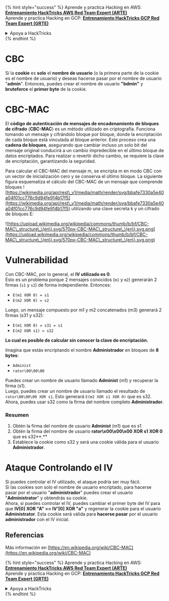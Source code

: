 {% hint style="success" %}
Aprende y practica Hacking en AWS:<img src="/.gitbook/assets/arte.png" alt="" data-size="line">[**Entrenamiento HackTricks AWS Red Team Expert (ARTE)**](https://training.hacktricks.xyz/courses/arte)<img src="/.gitbook/assets/arte.png" alt="" data-size="line">\
Aprende y practica Hacking en GCP: <img src="/.gitbook/assets/grte.png" alt="" data-size="line">[**Entrenamiento HackTricks GCP Red Team Expert (GRTE)**<img src="/.gitbook/assets/grte.png" alt="" data-size="line">](https://training.hacktricks.xyz/courses/grte)

<details>

<summary>Apoya a HackTricks</summary>

* ¡Revisa los [**planes de suscripción**](https://github.com/sponsors/carlospolop)!
* **Únete al** 💬 [**grupo de Discord**](https://discord.gg/hRep4RUj7f) o al [**grupo de telegram**](https://t.me/peass) o **síguenos** en **Twitter** 🐦 [**@hacktricks\_live**](https://twitter.com/hacktricks\_live)**.**
* **Comparte trucos de hacking enviando PRs a los repositorios de** [**HackTricks**](https://github.com/carlospolop/hacktricks) y [**HackTricks Cloud**](https://github.com/carlospolop/hacktricks-cloud).

</details>
{% endhint %}


# CBC

Si la **cookie** es **solo** el **nombre de usuario** (o la primera parte de la cookie es el nombre de usuario) y deseas hacerse pasar por el nombre de usuario "**admin**". Entonces, puedes crear el nombre de usuario **"bdmin"** y **bruteforce** el **primer byte** de la cookie.

# CBC-MAC

El **código de autenticación de mensajes de encadenamiento de bloques de cifrado** (**CBC-MAC**) es un método utilizado en criptografía. Funciona tomando un mensaje y cifrándolo bloque por bloque, donde la encriptación de cada bloque está vinculada al bloque anterior. Este proceso crea una **cadena de bloques**, asegurando que cambiar incluso un solo bit del mensaje original conducirá a un cambio impredecible en el último bloque de datos encriptados. Para realizar o revertir dicho cambio, se requiere la clave de encriptación, garantizando la seguridad.

Para calcular el CBC-MAC del mensaje m, se encripta m en modo CBC con un vector de inicialización cero y se conserva el último bloque. La siguiente figura esquematiza el cálculo del CBC-MAC de un mensaje que comprende bloques ![https://wikimedia.org/api/rest\_v1/media/math/render/svg/bbafe7330a5e40a04f01cc776c9d94fe914b17f5](https://wikimedia.org/api/rest\_v1/media/math/render/svg/bbafe7330a5e40a04f01cc776c9d94fe914b17f5) utilizando una clave secreta k y un cifrado de bloques E:

![https://upload.wikimedia.org/wikipedia/commons/thumb/b/bf/CBC-MAC\_structure\_\(en\).svg/570px-CBC-MAC\_structure\_\(en\).svg.png](https://upload.wikimedia.org/wikipedia/commons/thumb/b/bf/CBC-MAC\_structure\_\(en\).svg/570px-CBC-MAC\_structure\_\(en\).svg.png)

# Vulnerabilidad

Con CBC-MAC, por lo general, el **IV utilizado es 0**.\
Esto es un problema porque 2 mensajes conocidos (`m1` y `m2`) generarán 2 firmas (`s1` y `s2`) de forma independiente. Entonces:

* `E(m1 XOR 0) = s1`
* `E(m2 XOR 0) = s2`

Luego, un mensaje compuesto por m1 y m2 concatenados (m3) generará 2 firmas (s31 y s32):

* `E(m1 XOR 0) = s31 = s1`
* `E(m2 XOR s1) = s32`

**Lo cual es posible de calcular sin conocer la clave de encriptación.**

Imagina que estás encriptando el nombre **Administrador** en bloques de **8 bytes**:

* `Administ`
* `rator\00\00\00`

Puedes crear un nombre de usuario llamado **Administ** (m1) y recuperar la firma (s1).\
Luego, puedes crear un nombre de usuario llamado el resultado de `rator\00\00\00 XOR s1`. Esto generará `E(m2 XOR s1 XOR 0)` que es s32.\
Ahora, puedes usar s32 como la firma del nombre completo **Administrador**.

### Resumen

1. Obtén la firma del nombre de usuario **Administ** (m1) que es s1
2. Obtén la firma del nombre de usuario **rator\x00\x00\x00 XOR s1 XOR 0** que es s32**.**
3. Establece la cookie como s32 y será una cookie válida para el usuario **Administrador**.

# Ataque Controlando el IV

Si puedes controlar el IV utilizado, el ataque podría ser muy fácil.\
Si las cookies son solo el nombre de usuario encriptado, para hacerse pasar por el usuario "**administrador**" puedes crear el usuario "**Administrator**" y obtendrás su cookie.\
Ahora, si puedes controlar el IV, puedes cambiar el primer byte del IV para que **IV\[0] XOR "A" == IV'\[0] XOR "a"** y regenerar la cookie para el usuario **Administrator**. Esta cookie será válida para **hacerse pasar** por el usuario **administrador** con el IV inicial.

## Referencias

Más información en [https://en.wikipedia.org/wiki/CBC-MAC](https://en.wikipedia.org/wiki/CBC-MAC)


{% hint style="success" %}
Aprende y practica Hacking en AWS:<img src="/.gitbook/assets/arte.png" alt="" data-size="line">[**Entrenamiento HackTricks AWS Red Team Expert (ARTE)**](https://training.hacktricks.xyz/courses/arte)<img src="/.gitbook/assets/arte.png" alt="" data-size="line">\
Aprende y practica Hacking en GCP: <img src="/.gitbook/assets/grte.png" alt="" data-size="line">[**Entrenamiento HackTricks GCP Red Team Expert (GRTE)**<img src="/.gitbook/assets/grte.png" alt="" data-size="line">](https://training.hacktricks.xyz/courses/grte)

<details>

<summary>Apoya a HackTricks</summary>

* ¡Revisa los [**planes de suscripción**](https://github.com/sponsors/carlospolop)!
* **Únete al** 💬 [**grupo de Discord**](https://discord.gg/hRep4RUj7f) o al [**grupo de telegram**](https://t.me/peass) o **síguenos** en **Twitter** 🐦 [**@hacktricks\_live**](https://twitter.com/hacktricks\_live)**.**
* **Comparte trucos de hacking enviando PRs a los repositorios de** [**HackTricks**](https://github.com/carlospolop/hacktricks) y [**HackTricks Cloud**](https://github.com/carlospolop/hacktricks-cloud).

</details>
{% endhint %}
